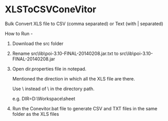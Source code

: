 XLSToCSVConeVitor
=================

Bulk Convert XLS file to CSV (comma separated) or Text (with | separated)


How to Run - 

1. Download the src folder

2. Rename src\lib\poi-3.10-FINAL-20140208.jar.txt to src\lib\poi-3.10-FINAL-20140208.jar

3. Open dir.properties file in notepad.

   Mentioned the direction in which all  the XLS file are there. 
   
   Use \\ instead of \ in the directory path. 
   
   e.g. DIR=D:\\Workspace\\sheet

4. Run the Conevitor.bat file to generate CSV and TXT files in the same folder as the XLS files
